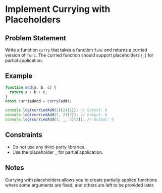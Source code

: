 # Implement Currying with Placeholders

## Problem Statement
Write a function `curry` that takes a function `func` and returns a curried version of `func`. The curried function should support placeholders (`_`) for partial application.

## Example
```javascript
function add(a, b, c) {
  return a + b + c;
}
const curriedAdd = curry(add);

console.log(curriedAdd(1)(2)(3)); // Output: 6
console.log(curriedAdd(1, 2)(3)); // Output: 6
console.log(curriedAdd(1, _, 3)(2)); // Output: 6
```

## Constraints
  - Do not use any third-party libraries.
  - Use the placeholder `_` for partial application.

## Notes
Currying with placeholders allows you to create partially applied functions where some arguments are fixed, and others are left to be provided later.